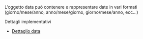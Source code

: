 L'oggetto data può contenere e rappresentare date in vari formati (giorno/mese/anno, anno/mese/giorno, giorno/mese/anno, ecc...)

Dettagli implementativi
- [Dettaglio data](Sorgenti/DOC/OG/OG/D8_D)
